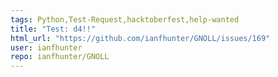 ```yaml
---
tags: Python,Test-Request,hacktoberfest,help-wanted
title: "Test: d4!!"
html_url: "https://github.com/ianfhunter/GNOLL/issues/169"
user: ianfhunter
repo: ianfhunter/GNOLL
---
```


